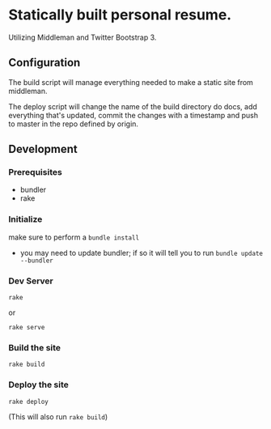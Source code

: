 # Statically built personal resume. #

Utilizing Middleman and Twitter Bootstrap 3.

## Configuration ##

The build script will manage everything needed to make a static site from middleman.

The deploy script will change the name of the build directory do docs, add everything that's updated, commit the changes with a timestamp and push to master in the repo defined by origin.

## Development ##

### Prerequisites ###

- bundler
- rake

### Initialize ###

make sure to perform a `bundle install`
- you may need to update bundler; if so it will tell you to run `bundle update --bundler`

### Dev Server ###

    rake
	
or

    rake serve

### Build the site ###

    rake build

### Deploy the site ###

    rake deploy

(This will also run `rake build`)

